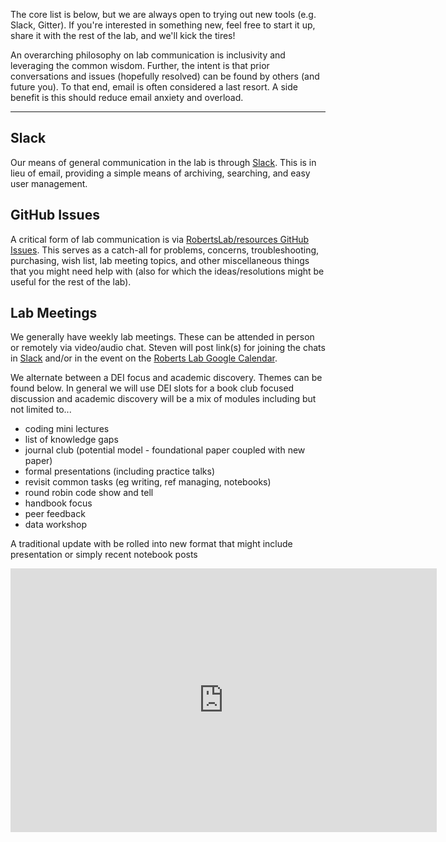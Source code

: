 The core list is below, but we are always open to trying out new tools (e.g. Slack, Gitter). If you're interested in something new, feel free to start it up, share it with the rest of the lab, and we'll kick the tires!

An overarching philosophy on lab communication is inclusivity and leveraging the common wisdom. Further, the intent is that prior conversations and issues (hopefully resolved) can be found by others (and future you). To that end, email is often considered a last resort. A side benefit is this should reduce email anxiety and overload.

---

## Slack

Our means of general communication in the lab is through [Slack](https://genefish.slack.com). This is in lieu of email, providing a simple means of archiving, searching, and easy user management.


## GitHub Issues
A critical form of lab communication is via [RobertsLab/resources GitHub Issues](https://github.com/RobertsLab/resources/issues). This serves as a catch-all for problems, concerns, troubleshooting, purchasing, wish list, lab meeting topics, and other miscellaneous things that you might need help with (also for which the ideas/resolutions might be useful for the rest of the lab).

## Lab Meetings
We generally have weekly lab meetings. These can be attended in person or remotely via video/audio chat. Steven will post link(s) for joining the chats in [Slack](https://genefish.slack.com) and/or in the event on the [Roberts Lab Google Calendar](https://calendar.google.com/calendar/embed?src=mrc305%40gmail.com&ctz=America/Los_Angeles).

We alternate between a DEI focus and academic discovery. Themes can be found below.
In general we will use DEI slots for a book club focused discussion and academic discovery will be a mix of modules including but not limited to...
- coding mini lectures
- list of knowledge gaps
- journal club (potential model - foundational paper coupled with new paper)
- formal presentations (including practice talks)
- revisit common tasks (eg writing, ref managing, notebooks)
- round robin code show and tell
- handbook focus
- peer feedback
- data workshop

A traditional update with be rolled into new format that might include presentation or simply recent notebook posts

<iframe width="682" height="422" seamless frameborder="0" scrolling="yes" src="https://docs.google.com/spreadsheets/d/e/2PACX-1vSTNFZvm1UbyKlGU0nsiif4uJfV66V1Hovxmc2M0cMnKW-Kj7L60HVv4H3ipC5Nfl-I64dQlFdZFjwV/pubhtml?gid=0&amp;single=true&amp;widget=true&amp;headers=false"></iframe>
